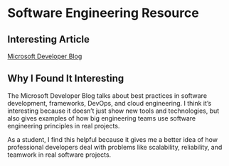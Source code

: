 # Software Engineering Resource

## Interesting Article
[Microsoft Developer Blog](https://devblogs.microsoft.com/)

## Why I Found It Interesting
The Microsoft Developer Blog talks about best practices in software development, frameworks, DevOps, and cloud engineering.
I think it’s interesting because it doesn’t just show new tools and technologies, but also gives examples of how big engineering teams use software engineering principles in real projects.

As a student, I find this helpful because it gives me a better idea of how professional developers deal with problems like scalability, reliability, and teamwork in real software projects.